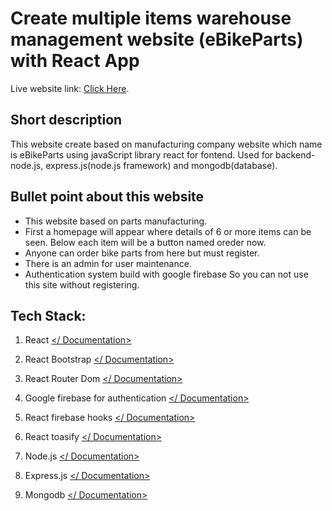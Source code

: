 # Create multiple items warehouse management website (eBikeParts) with React App

Live website link: [Click Here](https://ebike-parts.web.app/).

## Short description
This website create based on  manufacturing company website which name is eBikeParts using javaScript library react for fontend. Used for backend- node.js, express.js(node.js framework) and mongodb(database).

## Bullet point about this website

* This website based on parts manufacturing.
* First a homepage will appear where details of 6 or more items can be seen. Below each item will be a button named oreder now.
* Anyone can order bike parts from here but must register.
* There is an admin for user maintenance.
* Authentication system build with google firebase So you can not use this site without registering.

## Tech Stack:

1.  React [</ Documentation>](https://reactjs.org/docs/getting-started.html)
    
2.  React Bootstrap [</ Documentation>](https://react-bootstrap.github.io/getting-started/introduction)
    
3.  React Router Dom [</ Documentation>](https://reactrouter.com/docs/en/v6/getting-started/overview)

4. Google firebase for authentication [</ Documentation>](https://console.firebase.google.com/u/0/)

5. React firebase hooks [</ Documentation>](https://github.com/csfrequency/react-firebase-hooks)

6. React toasify [</ Documentation>](https://www.npmjs.com/package/react-toastify)

7. Node.js [</ Documentation>](https://nodejs.org/en/)

8. Express.js [</ Documentation>](http://expressjs.com/en/starter/installing.html)

9. Mongodb [</ Documentation>](https://www.mongodb.com/docs/atlas/)